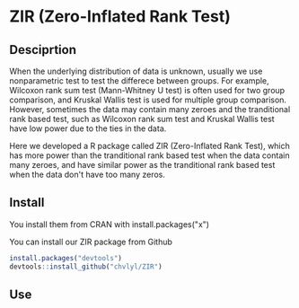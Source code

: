 # ZIR (Zero-Inflated Rank Test)

## Desciprtion
When the underlying distribution of data is unknown, usually we use nonparametric test to test the differece between groups. For example, Wilcoxon rank sum test (Mann-Whitney U test) is often used for two group comparison, and Kruskal Wallis test is used for multiple group comparison. However, sometimes the data may contain many zeroes and the tranditional rank based test, such as Wilcoxon rank sum test and Kruskal Wallis test have low power due to the ties in the data. 

Here we developed a R package called ZIR (Zero-Inflated Rank Test), which has more power than the tranditional rank based test when the data contain many zeroes, and have similar power as the tranditional rank based test when the data don't have too many zeros.

## Install
You install them from CRAN with install.packages("x")

You can install our ZIR package from Github
```r
install.packages("devtools")
devtools::install_github("chvlyl/ZIR")
```

## Use